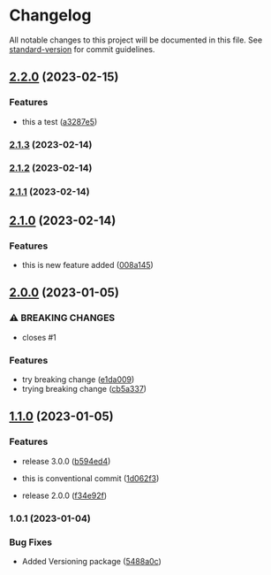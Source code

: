 # Changelog

All notable changes to this project will be documented in this file. See [standard-version](https://github.com/conventional-changelog/standard-version) for commit guidelines.

## [2.2.0](https://github.com/Pranaydeepreddy7017/Demo/compare/v2.1.3...v2.2.0) (2023-02-15)


### Features

* this a test ([a3287e5](https://github.com/Pranaydeepreddy7017/Demo/commit/a3287e56949dd0cf461a04c8b9123122ca80245a))

### [2.1.3](https://github.com/Pranaydeepreddy7017/Demo/compare/v2.1.2...v2.1.3) (2023-02-14)

### [2.1.2](https://github.com/Pranaydeepreddy7017/Demo/compare/v2.1.1...v2.1.2) (2023-02-14)

### [2.1.1](https://github.com/Pranaydeepreddy7017/Demo/compare/v2.1.0...v2.1.1) (2023-02-14)

## [2.1.0](https://github.com/Pranaydeepreddy7017/Demo/compare/v2.0.0...v2.1.0) (2023-02-14)


### Features

* this is new feature added ([008a145](https://github.com/Pranaydeepreddy7017/Demo/commit/008a145ba089f4c3291452b94d319f2d85e268e6))

## [2.0.0](https://github.com/Pranaydeepreddy7017/Demo/compare/v1.1.0...v2.0.0) (2023-01-05)


### ⚠ BREAKING CHANGES

* closes #1

### Features

* try breaking change ([e1da009](https://github.com/Pranaydeepreddy7017/Demo/commit/e1da009e566ddea94d55adbbf1b6c9e7d6067a70))
* trying breaking change ([cb5a337](https://github.com/Pranaydeepreddy7017/Demo/commit/cb5a337dc59393cc6a67469bafe1476f933c1672))

## [1.1.0](https://github.com/Pranaydeepreddy7017/Demo/compare/v1.0.1...v1.1.0) (2023-01-05)


### Features

* release 3.0.0 ([b594ed4](https://github.com/Pranaydeepreddy7017/Demo/commit/b594ed47a137cd97f23816cc188abb7dcefde82f))
* this is conventional commit ([1d062f3](https://github.com/Pranaydeepreddy7017/Demo/commit/1d062f3c9b4d245818438929480857fc44a41add))


* release 2.0.0 ([f34e92f](https://github.com/Pranaydeepreddy7017/Demo/commit/f34e92f102798f62412b7a74f74eac12fb181ae7))

### 1.0.1 (2023-01-04)


### Bug Fixes

* Added Versioning package ([5488a0c](https://github.com/Pranaydeepreddy7017/Demo/commit/5488a0c8a83fb7e58036677bc52002622ebe60cf))

